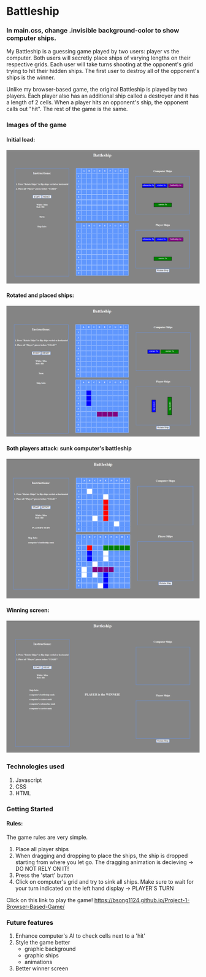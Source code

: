 # Battleship

### In main.css, change .invisible background-color to show computer ships.

My Battleship is a guessing game played by two users: player vs the computer. Both users will secretly place ships of varying lengths on their respective grids. Each user will take turns shooting at the opponent's grid trying to hit their hidden ships. The first user to destroy all of the opponent's ships is the winner.

Unlike my browser-based game, the original Battleship is played by two players. Each player also has an additional ship called a destroyer and it has a length of 2 cells. When a player hits an opponent's ship, the opponent calls out "hit". The rest of the game is the same.

### Images of the game

#### Initial load:

![Alt text](assets/battleship.png)

#### Rotated and placed ships:

![Alt text](<assets/rotated ships.png>)

#### Both players attack: sunk computer's battleship

![Alt text](<assets/sunken ship.png>)

#### Winning screen:

![Alt text](<assets/winner screen.png>)

### Technologies used

1. Javascript
2. CSS
3. HTML

### Getting Started

#### Rules:

The game rules are very simple.

1. Place all player ships
2. When dragging and dropping to place the ships, the ship is dropped starting from where you let go. The dragging animation is decieving -> DO NOT RELY ON IT!
3. Press the 'start' button
4. Click on computer's grid and try to sink all ships. Make sure to wait for your turn indicated on the left hand display -> PLAYER'S TURN

Click on this link to play the game!
https://bsong1124.github.io/Project-1-Browser-Based-Game/

### Future features

1. Enhance computer's AI to check cells next to a 'hit'
2. Style the game better
   - graphic background
   - graphic ships
   - animations
3. Better winner screen
